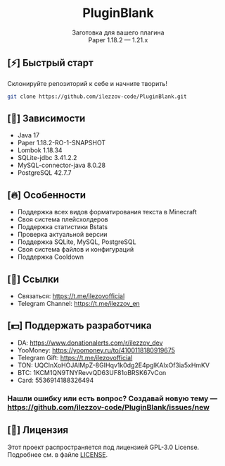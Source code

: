 <div align="center">
    <h1>PluginBlank</h1>
    <p>Заготовка для вашего плагина<br>Paper 1.18.2 — 1.21.x</p>
</div>

## [⚡] Быстрый старт

Склонируйте репозиторий к себе и начните творить!

```bash
git clone https://github.com/ilezzov-code/PluginBlank.git
```

## [👾] Зависимости
* Java 17
* Paper 1.18.2-RO-1-SNAPSHOT
* Lombok 1.18.34
* SQLite-jdbc 3.41.2.2
* MySQL-connector-java 8.0.28
* PostgreSQL 42.7.7

## [🔥] Особенности
* Поддержка всех видов форматирования текста в Minecraft
* Своя система плейсхолдеров
* Поддержка статистики Bstats
* Проверка актуальной версии
* Поддержка SQLite, MySQL, PostgreSQL
* Своя система файлов и конфигураций
* Поддержка Cooldown

## [🔗] Ссылки
* Связаться: https://t.me/ilezovofficial
* Telegram Channel: https://t.me/ilezzov_en

## [💵] Поддержать разработчика
* DA: https://www.donationalerts.com/r/ilezzov_dev
* YooMoney: https://yoomoney.ru/to/4100118180919675
* Telegram Gift: https://t.me/ilezovofficial
* TON: UQCInXoHOJAlMpZ-8GIHqv1k0dg2E4pglKAIxOf3ia5xHmKV
* BTC: 1KCM1QN9TNYRevvQD63UF81oBRSK67vCon
* Card: 5536914188326494

### Нашли ошибку или есть вопрос? Создавай новую тему — https://github.com/ilezzov-code/PluginBlank/issues/new

## [🪪] Лицензия
Этот проект распространяется под лицензией GPL-3.0 License. Подробнее см. в файле [LICENSE](LICENSE).


